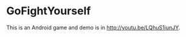 GoFightYourself
===============

This is an Android game and demo is in http://youtu.be/LQhuS1iunJY.
